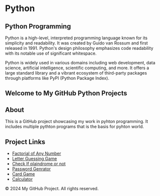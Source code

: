 # Python
<section>
    <h1>Python Programming</h1>
    <p>Python is a high-level, interpreted programming language known for its simplicity and readability. It was created by Guido van Rossum and first released in 1991. Python's design philosophy emphasizes code readability with its notable use of significant whitespace.</p>
     <p>Python is widely used in various domains including web development, data science, artificial intelligence, scientific computing, and more. It offers a large standard library and a vibrant ecosystem of third-party packages through platforms like PyPI (Python Package Index).</p>
      <h2>Welcome to My GitHub Python Projects</h2>
        <h2>About</h2>
        <p>This is a GitHub project showcasing my work in pyhton programming. It includes multiple pythton programs that is the basis for pyhton world.</p>
    </section>
    <section>
        <h2>Project Links</h2>
        <ul>
            <li><a href="Python/programs/Factorial_Number">Factorial of Any Number</a></li>
            <li><a href="Python/programs/Letter_GuessingGame">Letter Guessing Game</a></li>
            <li><a href="Python/programs/Check_Palindrom">Check If plaindrome or not</a></li>
            <li><a href="Python/programs/Password_Genrator">Password Genrator</a></li>
            <li><a href="Python/programs/Card_game">Card Game</a></li>
            <li><a href="Python/programs/Calculator">Calculator</a></li>
        </ul>
    </section>
    <footer>
        <p>&copy; 2024 My GitHub Project. All rights reserved.</p>
    </footer>
